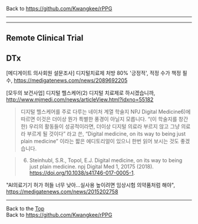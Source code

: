 Back to https://github.com/Kwangkee/rPPG
***


***
## Remote Clinical Trial





## DTx

[메디게이트 의사회원 설문조사] 디지털치료제 처방 80% '긍정적', 적정 수가 책정 필수, https://medigatenews.com/news/2089692205

[모두의 보건사업] 디지털 헬스케어(2) 디지털 치료제로 하시겠습니까, http://www.mjmedi.com/news/articleView.html?idxno=55182
>디지털 헬스케어를 주로 다루는 네이처 계열 학술지 NPJ Digital Medicine6)에 따르면 이것은 더이상 뭔가 특별한 풍경이 아닐지 모릅니다. “(이 학술지를 창간한) 우리의 활동들이 성공적이라면, 더이상 디지털 의료라 부르지 않고 그냥 의료라 부르게 될 것이다” 라고 쓴, “Digital medicine, on its way to being just plain medicine” 이라는 짧은 에디토리얼이 있으니 한번 읽어 보시는 것도 좋겠습니다.  

>6) Steinhubl, S.R., Topol, E.J. Digital medicine, on its way to being just plain medicine. npj Digital Med 1, 20175 (2018). https://doi.org/10.1038/s41746-017-0005-1.

"AI의료기기 허가 허들 너무 낮아…실사용 높이려면 임상시험 의약품처럼 해야", https://medigatenews.com/news/2015202758

***
Back to the [Top](#rPPG)  
Back to https://github.com/Kwangkee/rPPG
